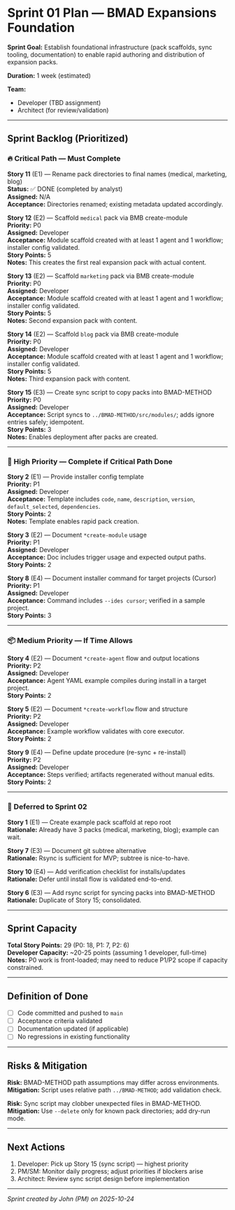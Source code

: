 # Sprint 01 Plan — BMAD Expansions Foundation

**Sprint Goal:** Establish foundational infrastructure (pack scaffolds, sync tooling, documentation) to enable rapid authoring and distribution of expansion packs.

**Duration:** 1 week (estimated)

**Team:**
- Developer (TBD assignment)
- Architect (for review/validation)

---

## Sprint Backlog (Prioritized)

### 🔥 Critical Path — Must Complete

**Story 11** (E1) — Rename pack directories to final names (medical, marketing, blog)  
**Status:** ✅ DONE (completed by analyst)  
**Assigned:** N/A  
**Acceptance:** Directories renamed; existing metadata updated accordingly.

**Story 12** (E2) — Scaffold `medical` pack via BMB create-module  
**Priority:** P0  
**Assigned:** Developer  
**Acceptance:** Module scaffold created with at least 1 agent and 1 workflow; installer config validated.  
**Story Points:** 5  
**Notes:** This creates the first real expansion pack with actual content.

**Story 13** (E2) — Scaffold `marketing` pack via BMB create-module  
**Priority:** P0  
**Assigned:** Developer  
**Acceptance:** Module scaffold created with at least 1 agent and 1 workflow; installer config validated.  
**Story Points:** 5  
**Notes:** Second expansion pack with content.

**Story 14** (E2) — Scaffold `blog` pack via BMB create-module  
**Priority:** P0  
**Assigned:** Developer  
**Acceptance:** Module scaffold created with at least 1 agent and 1 workflow; installer config validated.  
**Story Points:** 5  
**Notes:** Third expansion pack with content.

**Story 15** (E3) — Create sync script to copy packs into BMAD-METHOD  
**Priority:** P0  
**Assigned:** Developer  
**Acceptance:** Script syncs to `../BMAD-METHOD/src/modules/`; adds ignore entries safely; idempotent.  
**Story Points:** 3  
**Notes:** Enables deployment after packs are created.

---

### 🎯 High Priority — Complete if Critical Path Done

**Story 2** (E1) — Provide installer config template  
**Priority:** P1  
**Assigned:** Developer  
**Acceptance:** Template includes `code`, `name`, `description`, `version`, `default_selected`, `dependencies`.  
**Story Points:** 2  
**Notes:** Template enables rapid pack creation.

**Story 3** (E2) — Document `*create-module` usage  
**Priority:** P1  
**Assigned:** Developer  
**Acceptance:** Doc includes trigger usage and expected output paths.  
**Story Points:** 2

**Story 8** (E4) — Document installer command for target projects (Cursor)  
**Priority:** P1  
**Assigned:** Developer  
**Acceptance:** Command includes `--ides cursor`; verified in a sample project.  
**Story Points:** 3

---

### 📦 Medium Priority — If Time Allows

**Story 4** (E2) — Document `*create-agent` flow and output locations  
**Priority:** P2  
**Assigned:** Developer  
**Acceptance:** Agent YAML example compiles during install in a target project.  
**Story Points:** 2

**Story 5** (E2) — Document `*create-workflow` flow and structure  
**Priority:** P2  
**Assigned:** Developer  
**Acceptance:** Example workflow validates with core executor.  
**Story Points:** 2

**Story 9** (E4) — Define update procedure (re-sync + re-install)  
**Priority:** P2  
**Assigned:** Developer  
**Acceptance:** Steps verified; artifacts regenerated without manual edits.  
**Story Points:** 2

---

### 🔮 Deferred to Sprint 02

**Story 1** (E1) — Create example pack scaffold at repo root  
**Rationale:** Already have 3 packs (medical, marketing, blog); example can wait.

**Story 7** (E3) — Document git subtree alternative  
**Rationale:** Rsync is sufficient for MVP; subtree is nice-to-have.

**Story 10** (E4) — Add verification checklist for installs/updates  
**Rationale:** Defer until install flow is validated end-to-end.

**Story 6** (E3) — Add rsync script for syncing packs into BMAD-METHOD  
**Rationale:** Duplicate of Story 15; consolidated.

---

## Sprint Capacity

**Total Story Points:** 29 (P0: 18, P1: 7, P2: 6)  
**Developer Capacity:** ~20-25 points (assuming 1 developer, full-time)  
**Notes:** P0 work is front-loaded; may need to reduce P1/P2 scope if capacity constrained.

---

## Definition of Done

- [ ] Code committed and pushed to `main`
- [ ] Acceptance criteria validated
- [ ] Documentation updated (if applicable)
- [ ] No regressions in existing functionality

---

## Risks & Mitigation

**Risk:** BMAD-METHOD path assumptions may differ across environments.  
**Mitigation:** Script uses relative path `../BMAD-METHOD`; add validation check.

**Risk:** Sync script may clobber unexpected files in BMAD-METHOD.  
**Mitigation:** Use `--delete` only for known pack directories; add dry-run mode.

---

## Next Actions

1. Developer: Pick up Story 15 (sync script) — highest priority
2. PM/SM: Monitor daily progress; adjust priorities if blockers arise
3. Architect: Review sync script design before implementation

---

_Sprint created by John (PM) on 2025-10-24_

